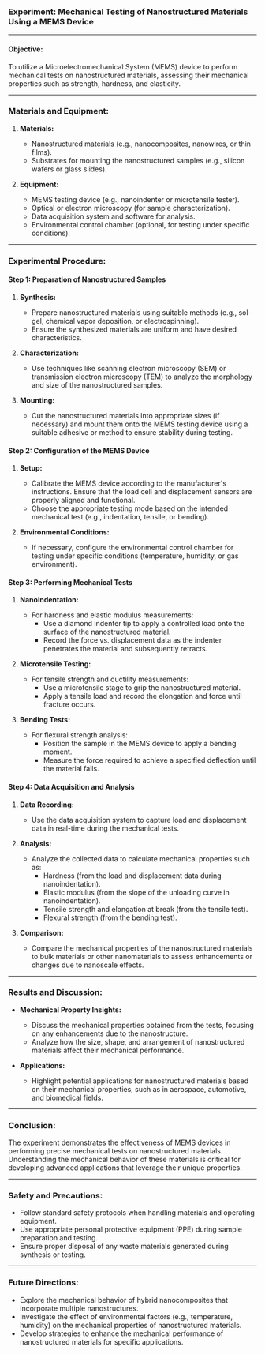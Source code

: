 ### Experiment: Mechanical Testing of Nanostructured Materials Using a MEMS Device

---

#### Objective:
To utilize a Microelectromechanical System (MEMS) device to perform mechanical tests on nanostructured materials, assessing their mechanical properties such as strength, hardness, and elasticity.

---

### Materials and Equipment:

1. **Materials:**
   - Nanostructured materials (e.g., nanocomposites, nanowires, or thin films).
   - Substrates for mounting the nanostructured samples (e.g., silicon wafers or glass slides).

2. **Equipment:**
   - MEMS testing device (e.g., nanoindenter or microtensile tester).
   - Optical or electron microscopy (for sample characterization).
   - Data acquisition system and software for analysis.
   - Environmental control chamber (optional, for testing under specific conditions).

---

### Experimental Procedure:

#### Step 1: Preparation of Nanostructured Samples
1. **Synthesis:**
   - Prepare nanostructured materials using suitable methods (e.g., sol-gel, chemical vapor deposition, or electrospinning).
   - Ensure the synthesized materials are uniform and have desired characteristics.

2. **Characterization:**
   - Use techniques like scanning electron microscopy (SEM) or transmission electron microscopy (TEM) to analyze the morphology and size of the nanostructured samples.

3. **Mounting:**
   - Cut the nanostructured materials into appropriate sizes (if necessary) and mount them onto the MEMS testing device using a suitable adhesive or method to ensure stability during testing.

#### Step 2: Configuration of the MEMS Device
1. **Setup:**
   - Calibrate the MEMS device according to the manufacturer's instructions. Ensure that the load cell and displacement sensors are properly aligned and functional.
   - Choose the appropriate testing mode based on the intended mechanical test (e.g., indentation, tensile, or bending).

2. **Environmental Conditions:**
   - If necessary, configure the environmental control chamber for testing under specific conditions (temperature, humidity, or gas environment).

#### Step 3: Performing Mechanical Tests
1. **Nanoindentation:**
   - For hardness and elastic modulus measurements:
     - Use a diamond indenter tip to apply a controlled load onto the surface of the nanostructured material.
     - Record the force vs. displacement data as the indenter penetrates the material and subsequently retracts.

2. **Microtensile Testing:**
   - For tensile strength and ductility measurements:
     - Use a microtensile stage to grip the nanostructured material.
     - Apply a tensile load and record the elongation and force until fracture occurs.

3. **Bending Tests:**
   - For flexural strength analysis:
     - Position the sample in the MEMS device to apply a bending moment.
     - Measure the force required to achieve a specified deflection until the material fails.

#### Step 4: Data Acquisition and Analysis
1. **Data Recording:**
   - Use the data acquisition system to capture load and displacement data in real-time during the mechanical tests.

2. **Analysis:**
   - Analyze the collected data to calculate mechanical properties such as:
     - Hardness (from the load and displacement data during nanoindentation).
     - Elastic modulus (from the slope of the unloading curve in nanoindentation).
     - Tensile strength and elongation at break (from the tensile test).
     - Flexural strength (from the bending test).

3. **Comparison:**
   - Compare the mechanical properties of the nanostructured materials to bulk materials or other nanomaterials to assess enhancements or changes due to nanoscale effects.

---

### Results and Discussion:

- **Mechanical Property Insights:**
  - Discuss the mechanical properties obtained from the tests, focusing on any enhancements due to the nanostructure.
  - Analyze how the size, shape, and arrangement of nanostructured materials affect their mechanical performance.

- **Applications:**
  - Highlight potential applications for nanostructured materials based on their mechanical properties, such as in aerospace, automotive, and biomedical fields.

---

### Conclusion:

The experiment demonstrates the effectiveness of MEMS devices in performing precise mechanical tests on nanostructured materials. Understanding the mechanical behavior of these materials is critical for developing advanced applications that leverage their unique properties.

---

### Safety and Precautions:

- Follow standard safety protocols when handling materials and operating equipment.
- Use appropriate personal protective equipment (PPE) during sample preparation and testing.
- Ensure proper disposal of any waste materials generated during synthesis or testing.

---

### Future Directions:

- Explore the mechanical behavior of hybrid nanocomposites that incorporate multiple nanostructures.
- Investigate the effect of environmental factors (e.g., temperature, humidity) on the mechanical properties of nanostructured materials.
- Develop strategies to enhance the mechanical performance of nanostructured materials for specific applications.
